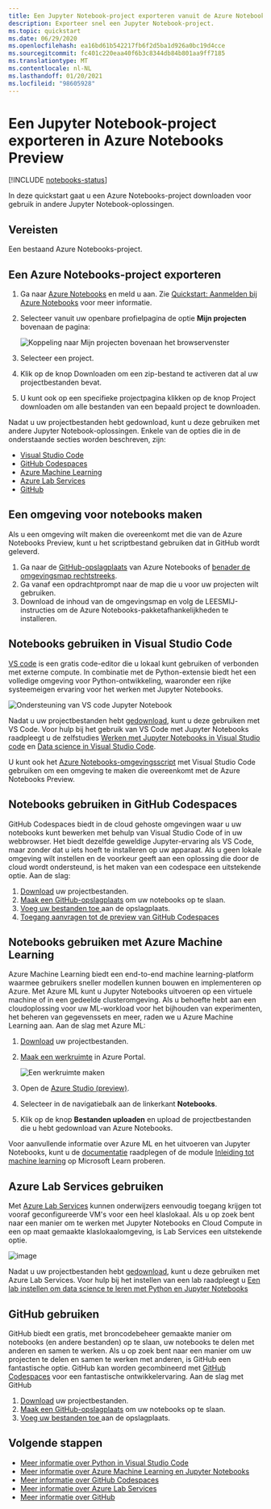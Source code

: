 ```yaml
---
title: Een Jupyter Notebook-project exporteren vanuit de Azure Notebooks Preview
description: Exporteer snel een Jupyter Notebook-project.
ms.topic: quickstart
ms.date: 06/29/2020
ms.openlocfilehash: ea16bd61b542217fb6f2d5ba1d926a0bc19d4cce
ms.sourcegitcommit: fc401c220eaa40f6b3c8344db84b801aa9ff7185
ms.translationtype: MT
ms.contentlocale: nl-NL
ms.lasthandoff: 01/20/2021
ms.locfileid: "98605928"
---
```

# <a name="quickstart-export-a-jupyter-notebook-project-in-azure-notebooks-preview"></a>Een Jupyter Notebook-project exporteren in Azure Notebooks Preview

[!INCLUDE [notebooks-status](../../includes/notebooks-status.md)]

In deze quickstart gaat u een Azure Notebooks-project downloaden voor gebruik in andere Jupyter Notebook-oplossingen. 

## <a name="prerequisites"></a>Vereisten

Een bestaand Azure Notebooks-project.

## <a name="export-an-azure-notebooks-project"></a>Een Azure Notebooks-project exporteren

1. Ga naar [Azure Notebooks](https://notebooks.azure.com) en meld u aan. Zie [Quickstart: Aanmelden bij Azure Notebooks](quickstart-sign-in-azure-notebooks.md) voor meer informatie.

1. Selecteer vanuit uw openbare profielpagina de optie **Mijn projecten** bovenaan de pagina:

    ![Koppeling naar Mijn projecten bovenaan het browservenster](media/quickstarts/my-projects-link.png)

1. Selecteer een project.
1. Klik op de knop Downloaden om een zip-bestand te activeren dat al uw projectbestanden bevat.
1. U kunt ook op een specifieke projectpagina klikken op de knop Project downloaden om alle bestanden van een bepaald project te downloaden.

Nadat u uw projectbestanden hebt gedownload, kunt u deze gebruiken met andere Jupyter Notebook-oplossingen. Enkele van de opties die in de onderstaande secties worden beschreven, zijn: 
- [Visual Studio Code](#use-notebooks-in-visual-studio-code)
- [GitHub Codespaces](#use-notebooks-in-github-codespaces)
- [Azure Machine Learning](#use-notebooks-with-azure-machine-learning)
- [Azure Lab Services](#use-azure-lab-services)
- [GitHub](#use-github)

## <a name="create-an-environment-for-notebooks"></a>Een omgeving voor notebooks maken

Als u een omgeving wilt maken die overeenkomt met die van de Azure Notebooks Preview, kunt u het scriptbestand gebruiken dat in GitHub wordt geleverd.

1. Ga naar de [GitHub-opslagplaats](https://github.com/microsoft/AzureNotebooks) van Azure Notebooks of [benader de omgevingsmap rechtstreeks](https://aka.ms/aznbrequirementstxt).
1. Ga vanaf een opdrachtprompt naar de map die u voor uw projecten wilt gebruiken.
1. Download de inhoud van de omgevingsmap en volg de LEESMIJ-instructies om de Azure Notebooks-pakketafhankelijkheden te installeren.


## <a name="use-notebooks-in-visual-studio-code"></a>Notebooks gebruiken in Visual Studio Code

[VS code](https://code.visualstudio.com/) is een gratis code-editor die u lokaal kunt gebruiken of verbonden met externe compute. In combinatie met de Python-extensie biedt het een volledige omgeving voor Python-ontwikkeling, waaronder een rijke systeemeigen ervaring voor het werken met Jupyter Notebooks. 

![Ondersteuning van VS code Jupyter Notebook](media/vs-code-jupyter-notebook.png)

Nadat u uw projectbestanden hebt [gedownload](#export-an-azure-notebooks-project), kunt u deze gebruiken met VS Code. Voor hulp bij het gebruik van VS Code met Jupyter Notebooks raadpleegt u de zelfstudies [Werken met Jupyter Notebooks in Visual Studio code](https://code.visualstudio.com/docs/python/jupyter-support) en [Data science in Visual Studio Code](https://code.visualstudio.com/docs/python/data-science-tutorial).

U kunt ook het [Azure Notebooks-omgevingsscript](#create-an-environment-for-notebooks) met Visual Studio Code gebruiken om een omgeving te maken die overeenkomt met de Azure Notebooks Preview.

## <a name="use-notebooks-in-github-codespaces"></a>Notebooks gebruiken in GitHub Codespaces

GitHub Codespaces biedt in de cloud gehoste omgevingen waar u uw notebooks kunt bewerken met behulp van Visual Studio Code of in uw webbrowser. Het biedt dezelfde geweldige Jupyter-ervaring als VS Code, maar zonder dat u iets hoeft te installeren op uw apparaat. Als u geen lokale omgeving wilt instellen en de voorkeur geeft aan een oplossing die door de cloud wordt ondersteund, is het maken van een codespace een uitstekende optie. Aan de slag:
1. [Download](#export-an-azure-notebooks-project) uw projectbestanden.
1. [Maak een GitHub-opslagplaats](https://help.github.com/github/getting-started-with-github/create-a-repo) om uw notebooks op te slaan.   
1. [Voeg uw bestanden toe ](https://help.github.com/github/managing-files-in-a-repository/adding-a-file-to-a-repository) aan de opslagplaats.
1. [Toegang aanvragen tot de preview van GitHub Codespaces](https://github.com/features/codespaces)

## <a name="use-notebooks-with-azure-machine-learning"></a>Notebooks gebruiken met Azure Machine Learning

Azure Machine Learning biedt een end-to-end machine learning-platform waarmee gebruikers sneller modellen kunnen bouwen en implementeren op Azure. Met Azure ML kunt u Jupyter Notebooks uitvoeren op een virtuele machine of in een gedeelde clusteromgeving. Als u behoefte hebt aan een cloudoplossing voor uw ML-workload voor het bijhouden van experimenten, het beheren van gegevenssets en meer, raden we u Azure Machine Learning aan. Aan de slag met Azure ML:

1. [Download](#export-an-azure-notebooks-project) uw projectbestanden.
1. [Maak een werkruimte](../machine-learning/how-to-manage-workspace.md) in Azure Portal.

   ![Een werkruimte maken](../machine-learning/media/how-to-manage-workspace/create-workspace.gif)
 
1. Open de [Azure Studio (preview)](https://ml.azure.com/).
1. Selecteer in de navigatiebalk aan de linkerkant **Notebooks**.
1. Klik op de knop **Bestanden uploaden** en upload de projectbestanden die u hebt gedownload van Azure Notebooks.

Voor aanvullende informatie over Azure ML en het uitvoeren van Jupyter Notebooks, kunt u de [documentatie](../machine-learning/how-to-run-jupyter-notebooks.md) raadplegen of de module [Inleiding tot machine learning](/learn/modules/intro-to-azure-machine-learning-service/) op Microsoft Learn proberen.


## <a name="use-azure-lab-services"></a>Azure Lab Services gebruiken

Met [Azure Lab Services](https://azure.microsoft.com/services/lab-services/) kunnen onderwijzers eenvoudig toegang krijgen tot vooraf geconfigureerde VM's voor een heel klaslokaal. Als u op zoek bent naar een manier om te werken met Jupyter Notebooks en Cloud Compute in een op maat gemaakte klaslokaalomgeving, is Lab Services een uitstekende optie.

![image](../lab-services/media/tutorial-setup-classroom-lab/new-lab-button.png)

 Nadat u uw projectbestanden hebt [gedownload](#export-an-azure-notebooks-project), kunt u deze gebruiken met Azure Lab Services. Voor hulp bij het instellen van een lab raadpleegt u [Een lab instellen om data science te leren met Python en Jupyter Notebooks](../lab-services/class-type-jupyter-notebook.md)

## <a name="use-github"></a>GitHub gebruiken

GitHub biedt een gratis, met broncodebeheer gemaakte manier om notebooks (en andere bestanden) op te slaan, uw notebooks te delen met anderen en samen te werken. Als u op zoek bent naar een manier om uw projecten te delen en samen te werken met anderen, is GitHub een fantastische optie. GitHub kan worden gecombineerd met [GitHub Codespaces](#use-notebooks-in-github-codespaces) voor een fantastische ontwikkelervaring. Aan de slag met GitHub

1. [Download](#export-an-azure-notebooks-project) uw projectbestanden.
1. [Maak een GitHub-opslagplaats](https://help.github.com/github/getting-started-with-github/create-a-repo) om uw notebooks op te slaan. 
1. [Voeg uw bestanden toe ](https://help.github.com/github/managing-files-in-a-repository/adding-a-file-to-a-repository) aan de opslagplaats.

## <a name="next-steps"></a>Volgende stappen

- [Meer informatie over Python in Visual Studio Code](https://code.visualstudio.com/docs/python/python-tutorial)
- [Meer informatie over Azure Machine Learning en Jupyter Notebooks](../machine-learning/how-to-run-jupyter-notebooks.md)
- [Meer informatie over GitHub Codespaces](https://github.com/features/codespaces)
- [Meer informatie over Azure Lab Services](https://azure.microsoft.com/services/lab-services/)
- [Meer informatie over GitHub](https://help.github.com/github/getting-started-with-github/)